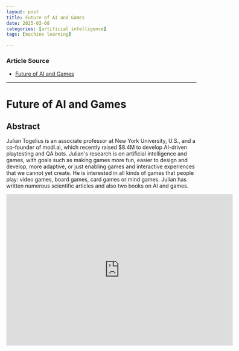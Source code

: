```yaml
---
layout: post
title: Future of AI and Games
date: 2025-03-08
categories: [artificial intelligence]
tags: [machine learning]

---
```


### Article Source


* [Future of AI and Games](https://www.youtube.com/watch?v=-39BfBtrhHA)

---

# Future of AI and Games


## Abstract
Julian Togelius is an associate professor at New York University, U.S., and a co-founder of modl.ai, which recently raised $8.4M to develop AI-driven playtesting and QA bots. Julian's research is on artificial intelligence and games, with goals such as making games more fun, easier to design and develop, more adaptive, or just enabling games and interactive experiences that we cannot yet create. He is interested in all kinds of games that people play: video games, board games, card games or mind games. Julian has written numerous scientific articles and also two books on AI and games.


<iframe width="600" height="400" src="https://www.youtube.com/embed/-39BfBtrhHA?si=nkIVlMCEOOEprODN" title="YouTube video player" frameborder="0" allow="accelerometer; autoplay; clipboard-write; encrypted-media; gyroscope; picture-in-picture; web-share" referrerpolicy="strict-origin-when-cross-origin" allowfullscreen></iframe>